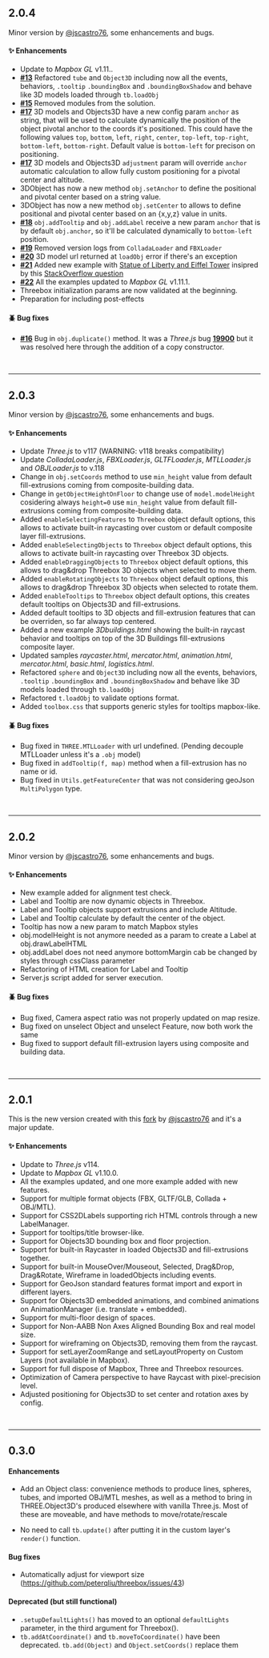 ## 2.0.4

Minor version by [@jscastro76](https://github.com/jscastro76), some enhancements and bugs. 

#### :sparkles: Enhancements

- Update to *Mapbox GL* v1.11..
- [**#13**](https://github.com/jscastro76/threebox/issues/13) Refactored `tube` and `Object3D` including now all the events, behaviors, `.tooltip` `.boundingBox` and `.boundingBoxShadow` and behave like 3D models loaded through `tb.loadObj`
- [**#15**](https://github.com/jscastro76/threebox/issues/15) Removed modules from the solution. 
- [**#17**](https://github.com/jscastro76/threebox/issues/17) 3D models and Objects3D have a new config param `anchor` as string, that will be used to calculate dynamically the position of the object pivotal anchor to the coords it's positioned. This could have the following values `top`, `bottom`, `left`, `right`, `center`, `top-left`, `top-right`, `bottom-left`, `bottom-right`. Default value is `bottom-left` for precison on positioning.
- [**#17**](https://github.com/jscastro76/threebox/issues/17) 3D models and Objects3D `adjustment` param will override `anchor` automatic calculation to allow fully custom positioning for a pivotal center and altitude.  
- 3DObject has now a new method `obj.setAnchor` to define the positional and pivotal center based on a string value.
- 3DObject has now a new method `obj.setCenter` to allows to define positional and pivotal center based on an {x,y,z} value in units.
- [**#18**](https://github.com/jscastro76/threebox/issues/18) `obj.addTooltip` and `obj.addLabel` receive a new param `anchor` that is by default `obj.anchor`, so it'll be calculated dynamically to `bottom-left` position. 
- [**#19**](https://github.com/jscastro76/threebox/issues/19) Removed version logs from `ColladaLoader` and `FBXLoader` 
- [**#20**](https://github.com/jscastro76/threebox/issues/20) 3D model url returned at `loadObj` error if there's an exception
- [**#21**](https://github.com/jscastro76/threebox/issues/21) Added new example with [Statue of Liberty and Eiffel Tower](https://github.com/jscastro76/threebox/blob/master/examples/eiffel.html) insipred by this [StackOverflow question](https://stackoverflow.com/questions/46701072/how-to-put-threejs-building-on-mapbox-to-its-real-place/46705447#)
- [**#22**](https://github.com/jscastro76/threebox/issues/22) All the examples updated to *Mapbox GL* v1.11.1.
- Threebox initialization params are now validated at the beginning. 
- Preparation for including post-effects  

#### :beetle: Bug fixes
- [**#16**](https://github.com/jscastro76/threebox/issues/16) Bug in `obj.duplicate()` method. It was a *Three.js* bug [**19900**](https://github.com/mrdoob/three.js/issues/19900) but it was resolved here through the addition of a copy constructor.


<br>

- - - 

## 2.0.3

Minor version by [@jscastro76](https://github.com/jscastro76), some enhancements and bugs. 

#### :sparkles: Enhancements

- Update *Three.js* to v117 (WARNING: v118 breaks compatibility)
- Update *ColladaLoader.js*, *FBXLoader.js*, *GLTFLoader.js*, *MTLLoader.js* and *OBJLoader.js* to v.118
- Change in `obj.setCoords` method to use `min_height` value from default fill-extrusions coming from composite-building data.
- Change in `getObjectHeightOnFloor` to change use of `model.modelHeight` cosidering always `height=0` use `min_height` value from default fill-extrusions coming from composite-building data.
- Added `enableSelectingFeatures` to `Threebox` object default options, this allows to activate built-in raycasting over custom or default composite layer fill-extrusions. 
- Added `enableSelectingObjects` to `Threebox` object default options, this allows to activate built-in raycasting over Threebox 3D objects.  
- Added `enableDraggingObjects` to `Threebox` object default options, this allows to drag&drop Threebox 3D objects when selected to move them. 
- Added `enableRotatingObjects` to `Threebox` object default options, this allows to drag&drop Threebox 3D objects when selected to rotate them. 
- Added `enableTooltips` to `Threebox` object default options, this creates default tooltips on Objects3D and fill-extrusions.
- Added default tooltips to 3D objects and fill-extrusion features that can be overriden, so far always top centered.
- Added a new example *3Dbuildings.html* showing the built-in raycast behavior and tooltips on top of the 3D Buildings fill-extrusions composite layer.
- Updated samples *raycaster.html*, *mercator.html*, *animation.html*, *mercator.html*, *basic.html*, *logistics.html*.
- Refactored `sphere` and `Object3D` including now all the events, behaviors, `.tooltip` `.boundingBox` and `.boundingBoxShadow` and behave like 3D models loaded through `tb.loadObj`
- Refactored `t.loadObj` to validate options format.
- Added `toolbox.css` that supports generic styles for tooltips mapbox-like.

#### :beetle: Bug fixes

- Bug fixed in `THREE.MTLLoader` with url undefined. (Pending decouple MTLLoader unless it's a `.obj` model)
- Bug fixed in `addTooltip(f, map)` method when a fill-extrusion has no name or id.
- Bug fixed in `Utils.getFeatureCenter` that was not considering geoJson `MultiPolygon` type.

<br>

- - - 

## 2.0.2

Minor version by [@jscastro76](https://github.com/jscastro76), some enhancements and bugs. 

#### :sparkles: Enhancements

- New example added for alignment test check.
- Label and Tooltip are now dynamic objects in Threebox.
- Label and Tooltip objects support extrusions and include Altitude.
- Label and Tooltip calculate by default the center of the object.
- Tooltip has now a new param to match Mapbox styles
- obj.modelHeight is not anymore needed as a param to create a Label at obj.drawLabelHTML
- obj.addLabel does not need anymore bottomMargin cab be changed by styles through cssClass parameter
- Refactoring of HTML creation for Label and Tooltip
- Server.js script added for server execution.

#### :beetle: Bug fixes
- Bug fixed, Camera aspect ratio was not properly updated on map resize.
- Bug fixed on unselect Object and unselect Feature, now both work the same
- Bug fixed to support default fill-extrusion layers using composite and building data.

<br>

- - - 

## 2.0.1

This is the new version created with this [fork]((https://github.com/jscastro76/threebox)) by [@jscastro76](https://github.com/jscastro76) and it's a major update. 

#### :sparkles: Enhancements

- Update to *Three.js* v114.
- Update to *Mapbox GL* v1.10.0.
- All the examples updated, and one more example added with new features.
- Support for multiple format objects (FBX, GLTF/GLB, Collada + OBJ/MTL).
- Support for CSS2DLabels supporting rich HTML controls through a new LabelManager.
- Support for tooltips/title browser-like.
- Support for Objects3D bounding box and floor projection.
- Support for built-in Raycaster in loaded Objects3D and fill-extrusions together.
- Support for built-in MouseOver/Mouseout, Selected, Drag&Drop, Drag&Rotate, Wireframe in loadedObjects including events.
- Support for GeoJson standard features format import and export in different layers.
- Support for Objects3D embedded animations, and combined animations on AnimationManager (i.e. translate + embedded).
- Support for multi-floor design of spaces.
- Support for Non-AABB Non Axes Aligned Bounding Box and real model size. 
- Support for wireframing on Objects3D, removing them from the raycast.
- Support for setLayerZoomRange and setLayoutProperty on Custom Layers (not available in Mapbox).
- Support for full dispose of Mapbox, Three and Threebox resources.
- Optimization of Camera perspective to have Raycast with pixel-precision level.
- Adjusted positioning for Objects3D to set center and rotation axes by config.

<br>

- - - 

## 0.3.0

#### Enhancements

- Add an Object class: convenience methods to produce lines, spheres, tubes, and imported OBJ/MTL meshes, as well as a method to bring in THREE.Object3D's produced elsewhere with vanilla Three.js. Most of these are moveable, and have methods to move/rotate/rescale

- No need to call `tb.update()` after putting it in the custom layer's `render()` function.

#### Bug fixes

- Automatically adjust for viewport size (https://github.com/peterqliu/threebox/issues/43)

#### Deprecated (but still functional)
- `.setupDefaultLights()` has moved to an optional `defaultLights` parameter, in the third argument for Threebox().
- `tb.addAtCoordinate()` and `tb.moveToCoordinate()` have been deprecated. `tb.add(Object)` and `Object.setCoords()` replace them